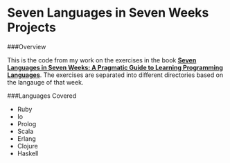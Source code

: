 Seven Languages in Seven Weeks Projects
===

###Overview

This is the code from my work on the exercises in the book [__Seven Languages in Seven Weeks: A Pragmatic Guide to Learning Programming Languages__](http://pragprog.com/book/btlang/seven-languages-in-seven-weeks).  The exercises are separated into different directories based on the langauge of that week.

###Languages Covered

* Ruby
* Io
* Prolog
* Scala
* Erlang
* Clojure
* Haskell
